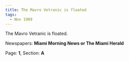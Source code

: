 ```yaml
---  
title: The Mavro Vetranic is floated  
tags:  
  - Nov 1989  
---  
```

  
The Mavro Vetranic is floated.  
  
Newspapers: **Miami Morning News or The Miami Herald**  
  
Page: **1**, Section: **A** 
